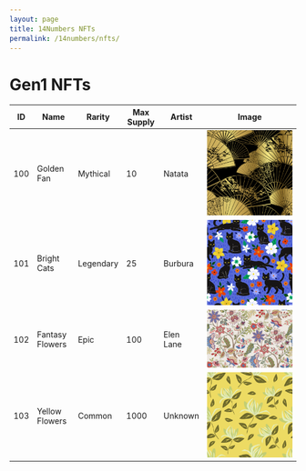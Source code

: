 ```yaml
---
layout: page
title: 14Numbers NFTs
permalink: /14numbers/nfts/
---
```


# Gen1 NFTs

| ID   | Name                 | Rarity      | Max Supply | Artist |Image     |
| -----|----------------------|-------------|------------|--------|-------|
| 100  | Golden Fan           | Mythical    | 10         | Natata | ![100goldenfan.png](./nfts/100goldenfan.png) |
| 101  | Bright Cats          | Legendary   | 25         | Burbura| ![101brightcats.png](./nfts/101brightcats.png) |
| 102  | Fantasy Flowers      | Epic        | 100        | Elen Lane| ![102fantasyflowers.png](./nfts/102fantasyflowers.png) |
| 103  | Yellow Flowers       | Common      | 1000       | Unknown| ![103yellowflowers.png](./nfts/103yellowflowers.png) |

